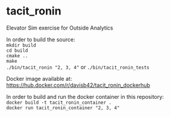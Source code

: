 # tacit_ronin
Elevator Sim exercise for Outside Analytics

In order to build the source:  
`mkdir build`  
`cd build`  
`cmake ..`  
`make`  
`./bin/tacit_ronin "2, 3, 4"` or `./bin/tacit_ronin_tests`

Docker image available at:
https://hub.docker.com/r/davisb42/tacit_ronin_dockerhub

In order to build and run the docker container in this repository:  
`docker build -t tacit_ronin_container .`  
`docker run tacit_ronin_container "2, 3, 4"`
